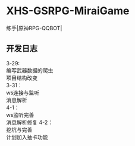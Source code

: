 # XHS-GSRPG-MiraiGame 
练手|原神RPG-QQBOT|
## 开发日志
3-29:  
  编写武器数据的爬虫  
项目结构改变  
3-31：  
  ws连接与监听  
消息解析  
4-1：  
  ws监听完善  
消息解析修复
4-2：  
  挖坑与完善  
计划加入抽卡功能
